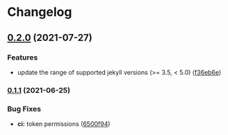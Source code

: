 # Changelog

## [0.2.0](https://www.github.com/flant/jekyll_remote_plantuml_plugin/compare/v0.1.1...v0.2.0) (2021-07-27)


### Features

* update the range of supported jekyll versions (>= 3.5, < 5.0) ([f36eb6e](https://www.github.com/flant/jekyll_remote_plantuml_plugin/commit/f36eb6ee5bc500025204c0319b4b458834137459))

### [0.1.1](https://www.github.com/flant/jekyll_remote_plantuml_plugin/compare/v0.1.0...v0.1.1) (2021-06-25)


### Bug Fixes

* **ci:** token permissions ([6500f94](https://www.github.com/flant/jekyll_remote_plantuml_plugin/commit/6500f94b11e6534ce3f8d5ee9c0ccec2c3466345))
